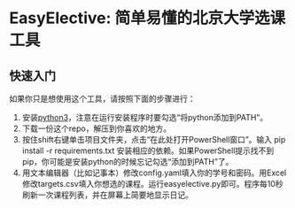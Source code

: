 # EasyElective: 简单易懂的北京大学选课工具

## 快速入门
如果你只是想使用这个工具，请按照下面的步骤进行：
  1. 安装[python3](https://www.python.org/)，注意在运行安装程序时要勾选“将python添加到PATH”。
  2. 下载一份这个repo，解压到你喜欢的地方。
  3. 按住shift右键单击项目文件夹，点击“在此处打开PowerShell窗口”。输入 pip install -r requirements.txt 安装相应的依赖。如果PowerShell提示找不到pip，你可能是安装python的时候忘记勾选“添加到PATH”了。
  4. 用文本编辑器（比如记事本）修改config.yaml填入你的学号和密码。用Excel修改targets.csv填入你想选的课程。运行easyelective.py即可。程序每10秒刷新一次课程列表，并在屏幕上简要地显示日记。
